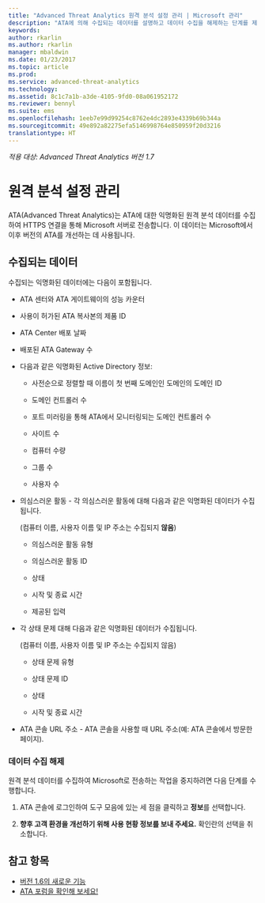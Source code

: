 ```yaml
---
title: "Advanced Threat Analytics 원격 분석 설정 관리 | Microsoft 관리"
description: "ATA에 의해 수집되는 데이터를 설명하고 데이터 수집을 해제하는 단계를 제공합니다."
keywords: 
author: rkarlin
ms.author: rkarlin
manager: mbaldwin
ms.date: 01/23/2017
ms.topic: article
ms.prod: 
ms.service: advanced-threat-analytics
ms.technology: 
ms.assetid: 8c1c7a1b-a3de-4105-9fd0-08a061952172
ms.reviewer: bennyl
ms.suite: ems
ms.openlocfilehash: 1eeb7e99d99254c8762e4dc2893e4339b69b344a
ms.sourcegitcommit: 49e892a82275efa5146998764e850959f20d3216
translationtype: HT
---
```

*적용 대상: Advanced Threat Analytics 버전 1.7*



# <a name="manage-telemetry-settings"></a>원격 분석 설정 관리
ATA(Advanced Threat Analytics)는 ATA에 대한 익명화된 원격 분석 데이터를 수집하여 HTTPS 연결을 통해 Microsoft 서버로 전송합니다.  이 데이터는 Microsoft에서 이후 버전의 ATA를 개선하는 데 사용됩니다.

## <a name="data-collected"></a>수집되는 데이터
수집되는 익명화된 데이터에는 다음이 포함됩니다.

-   ATA 센터와 ATA 게이트웨이의 성능 카운터

-   사용이 허가된 ATA 복사본의 제품 ID

-   ATA Center 배포 날짜

-   배포된 ATA Gateway 수

-   다음과 같은 익명화된 Active Directory 정보:

    -   사전순으로 정렬할 때 이름이 첫 번째 도메인인 도메인의 도메인 ID

    -   도메인 컨트롤러 수

    -   포트 미러링을 통해 ATA에서 모니터링되는 도메인 컨트롤러 수

    -   사이트 수

    -   컴퓨터 수량

    -   그룹 수

    -   사용자 수

-   의심스러운 활동 - 각 의심스러운 활동에 대해 다음과 같은 익명화된 데이터가 수집됩니다.

    (컴퓨터 이름, 사용자 이름 및 IP 주소는 수집되지 **않음**)

    -   의심스러운 활동 유형

    -   의심스러운 활동 ID

    -   상태

    -   시작 및 종료 시간

    -   제공된 입력

- 각 상태 문제 대해 다음과 같은 익명화된 데이터가 수집됩니다.

    (컴퓨터 이름, 사용자 이름 및 IP 주소는 수집되지 않음)

    -   상태 문제 유형

    -   상태 문제 ID

    -   상태

    -   시작 및 종료 시간

- ATA 콘솔 URL 주소 - ATA 콘솔을 사용할 때 URL 주소(예: ATA 콘솔에서 방문한 페이지).


### <a name="disable-data-collection"></a>데이터 수집 해제
원격 분석 데이터를 수집하여 Microsoft로 전송하는 작업을 중지하려면 다음 단계를 수행합니다.

1.  ATA 콘솔에 로그인하여 도구 모음에 있는 세 점을 클릭하고 **정보**를 선택합니다.

2.  **향후 고객 환경을 개선하기 위해 사용 현황 정보를 보내 주세요.** 확인란의 선택을 취소합니다.

## <a name="see-also"></a>참고 항목
- [버전 1.6의 새로운 기능](/advanced-threat-analytics/understand-explore/whats-new-version-1.6)
- [ATA 포럼을 확인해 보세요!](https://social.technet.microsoft.com/Forums/security/home?forum=mata)
